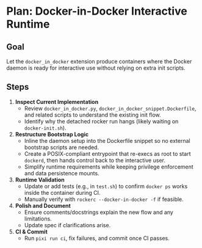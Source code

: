 # Plan: Docker-in-Docker Interactive Runtime

## Goal
Let the `docker_in_docker` extension produce containers where the Docker daemon is ready for interactive use without relying on extra init scripts.

## Steps
1. **Inspect Current Implementation**
   - Review `docker_in_docker.py`, `docker_in_docker_snippet.Dockerfile`, and related scripts to understand the existing init flow.
   - Identify why the detached rocker run hangs (likely waiting on `docker-init.sh`).
2. **Restructure Bootstrap Logic**
   - Inline the daemon setup into the Dockerfile snippet so no external bootstrap scripts are needed.
   - Create a POSIX-compliant entrypoint that re-execs as root to start `dockerd`, then hands control back to the interactive user.
   - Simplify runtime requirements while keeping privilege enforcement and data persistence mounts.
3. **Runtime Validation**
   - Update or add tests (e.g., in `test.sh`) to confirm `docker ps` works inside the container during CI.
   - Manually verify with `rockerc --docker-in-docker -f` if feasible.
4. **Polish and Document**
   - Ensure comments/docstrings explain the new flow and any limitations.
   - Update spec if clarifications arise.
5. **CI & Commit**
   - Run `pixi run ci`, fix failures, and commit once CI passes.
